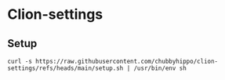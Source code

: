 # Clion-settings
## Setup
```shell
curl -s https://raw.githubusercontent.com/chubbyhippo/clion-settings/refs/heads/main/setup.sh | /usr/bin/env sh
```
